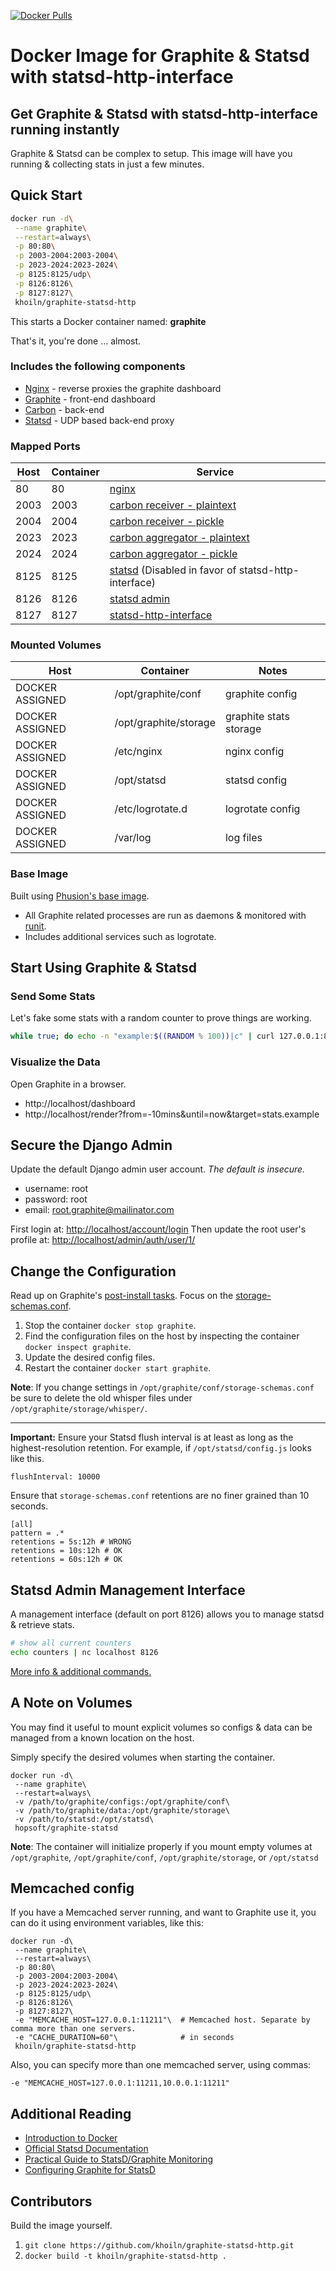 [![Docker Pulls](https://img.shields.io/docker/pulls/khoiln/graphite-statsd-http.svg?style=flat)](https://hub.docker.com/r/khoiln/graphite-statsd-http/)

# Docker Image for Graphite & Statsd with statsd-http-interface

## Get Graphite & Statsd with statsd-http-interface running instantly

Graphite & Statsd can be complex to setup.
This image will have you running & collecting stats in just a few minutes.

## Quick Start

```sh
docker run -d\
 --name graphite\
 --restart=always\
 -p 80:80\
 -p 2003-2004:2003-2004\
 -p 2023-2024:2023-2024\
 -p 8125:8125/udp\
 -p 8126:8126\
 -p 8127:8127\
 khoiln/graphite-statsd-http
```

This starts a Docker container named: **graphite**

That's it, you're done ... almost.

### Includes the following components

* [Nginx](http://nginx.org/) - reverse proxies the graphite dashboard
* [Graphite](http://graphite.readthedocs.org/en/latest/) - front-end dashboard
* [Carbon](http://graphite.readthedocs.org/en/latest/carbon-daemons.html) - back-end
* [Statsd](https://github.com/etsy/statsd/wiki) - UDP based back-end proxy

### Mapped Ports

Host | Container | Service
---- | --------- | -------------------------------------------------------------------------------------------------------------------
  80 |        80 | [nginx](https://www.nginx.com/resources/admin-guide/)
2003 |      2003 | [carbon receiver - plaintext](http://graphite.readthedocs.io/en/latest/feeding-carbon.html#the-plaintext-protocol)
2004 |      2004 | [carbon receiver - pickle](http://graphite.readthedocs.io/en/latest/feeding-carbon.html#the-pickle-protocol)
2023 |      2023 | [carbon aggregator - plaintext](http://graphite.readthedocs.io/en/latest/carbon-daemons.html#carbon-aggregator-py)
2024 |      2024 | [carbon aggregator - pickle](http://graphite.readthedocs.io/en/latest/carbon-daemons.html#carbon-aggregator-py)
8125 |      8125 | [statsd](https://github.com/etsy/statsd/blob/master/docs/server.md) (Disabled in favor of statsd-http-interface)
8126 |      8126 | [statsd admin](https://github.com/etsy/statsd/blob/v0.7.2/docs/admin_interface.md)
8127 |      8127 | [statsd-http-interface](https://github.com/msiebuhr/statsd-http-interface)


### Mounted Volumes

Host              | Container                  | Notes
----------------- | -------------------------- | -------------------------------
DOCKER ASSIGNED   | /opt/graphite/conf         | graphite config
DOCKER ASSIGNED   | /opt/graphite/storage      | graphite stats storage
DOCKER ASSIGNED   | /etc/nginx                 | nginx config
DOCKER ASSIGNED   | /opt/statsd                | statsd config
DOCKER ASSIGNED   | /etc/logrotate.d           | logrotate config
DOCKER ASSIGNED   | /var/log                   | log files

### Base Image

Built using [Phusion's base image](https://github.com/phusion/baseimage-docker).

* All Graphite related processes are run as daemons & monitored with [runit](http://smarden.org/runit/).
* Includes additional services such as logrotate.

## Start Using Graphite & Statsd

### Send Some Stats

Let's fake some stats with a random counter to prove things are working.

```sh
while true; do echo -n "example:$((RANDOM % 100))|c" | curl 127.0.0.1:8127 --data-binary @- --header 'token: SECRET'; done
```

### Visualize the Data

Open Graphite in a browser.

* http://localhost/dashboard
* http://localhost/render?from=-10mins&until=now&target=stats.example

## Secure the Django Admin

Update the default Django admin user account. _The default is insecure._

  * username: root
  * password: root
  * email: root.graphite@mailinator.com

First login at: [http://localhost/account/login](http://localhost/account/login)
Then update the root user's profile at: [http://localhost/admin/auth/user/1/](http://localhost/admin/auth/user/1/)

## Change the Configuration

Read up on Graphite's [post-install tasks](https://graphite.readthedocs.org/en/latest/install.html#post-install-tasks).
Focus on the [storage-schemas.conf](https://graphite.readthedocs.org/en/latest/config-carbon.html#storage-schemas-conf).

1. Stop the container `docker stop graphite`.
1. Find the configuration files on the host by inspecting the container `docker inspect graphite`.
1. Update the desired config files.
1. Restart the container `docker start graphite`.

**Note**: If you change settings in `/opt/graphite/conf/storage-schemas.conf`
be sure to delete the old whisper files under `/opt/graphite/storage/whisper/`.

---

**Important:** Ensure your Statsd flush interval is at least as long as the highest-resolution retention.
For example, if `/opt/statsd/config.js` looks like this.

```
flushInterval: 10000
```

Ensure that `storage-schemas.conf` retentions are no finer grained than 10 seconds.

```
[all]
pattern = .*
retentions = 5s:12h # WRONG
retentions = 10s:12h # OK
retentions = 60s:12h # OK
```

## Statsd Admin Management Interface

A management interface (default on port 8126) allows you to manage statsd & retrieve stats.

```sh
# show all current counters
echo counters | nc localhost 8126
```

[More info & additional commands.](https://github.com/etsy/statsd/blob/master/docs/admin_interface.md)

## A Note on Volumes

You may find it useful to mount explicit volumes so configs & data can be managed from a known location on the host.

Simply specify the desired volumes when starting the container.

```
docker run -d\
 --name graphite\
 --restart=always\
 -v /path/to/graphite/configs:/opt/graphite/conf\
 -v /path/to/graphite/data:/opt/graphite/storage\
 -v /path/to/statsd:/opt/statsd\
 hopsoft/graphite-statsd
```

**Note**: The container will initialize properly if you mount empty volumes at
          `/opt/graphite`, `/opt/graphite/conf`, `/opt/graphite/storage`, or `/opt/statsd`

## Memcached config

If you have a Memcached server running, and want to Graphite use it, you can do it using environment variables, like this:

```
docker run -d\
 --name graphite\
 --restart=always\
 -p 80:80\
 -p 2003-2004:2003-2004\
 -p 2023-2024:2023-2024\
 -p 8125:8125/udp\
 -p 8126:8126\
 -p 8127:8127\
 -e "MEMCACHE_HOST=127.0.0.1:11211"\  # Memcached host. Separate by comma more than one servers.
 -e "CACHE_DURATION=60"\              # in seconds
 khoiln/graphite-statsd-http
```

Also, you can specify more than one memcached server, using commas:

```
-e "MEMCACHE_HOST=127.0.0.1:11211,10.0.0.1:11211"
```

## Additional Reading

* [Introduction to Docker](http://docs.docker.io/#introduction)
* [Official Statsd Documentation](https://github.com/etsy/statsd/)
* [Practical Guide to StatsD/Graphite Monitoring](http://matt.aimonetti.net/posts/2013/06/26/practical-guide-to-graphite-monitoring/)
* [Configuring Graphite for StatsD](https://github.com/etsy/statsd/blob/master/docs/graphite.md)

## Contributors

Build the image yourself.

1. `git clone https://github.com/khoiln/graphite-statsd-http.git`
1. `docker build -t khoiln/graphite-statsd-http .`
